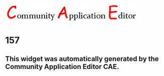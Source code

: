 ![CAE](https://github.com/PhilCAEOrg/frontendComponent-157/blob/gh-pages/img/logo.png)  

157
===================


This widget was automatically generated by the Community Application Editor CAE.  
---------------
